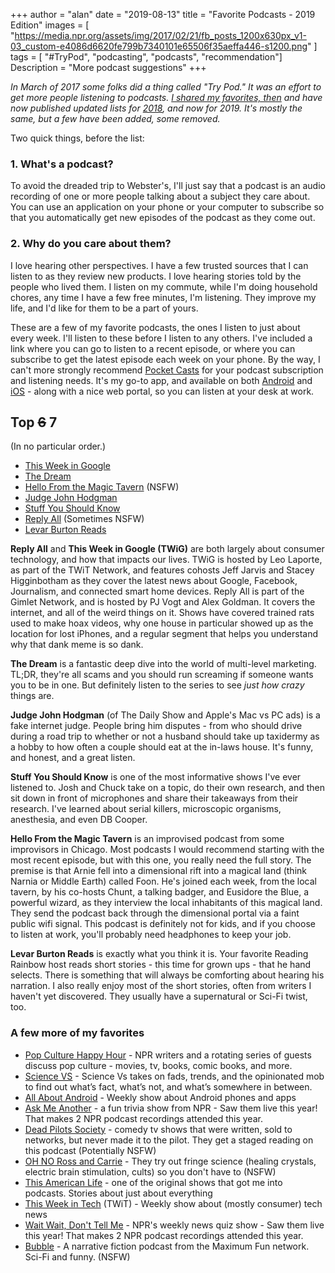 +++
author = "alan"
date = "2019-08-13"
title = "Favorite Podcasts - 2019 Edition"
images = [
"https://media.npr.org/assets/img/2017/02/21/fb_posts_1200x630px_v1-03_custom-e4086d6620fe799b7340101e65506f35aeffa446-s1200.png"
]
tags = [ "#TryPod", "podcasting", "podcasts", "recommendation"]
Description = "More podcast suggestions"
+++

_In March of 2017 some folks did a thing called "Try Pod." It was an effort to get more people listening to podcasts. [I shared my favorites, then](/post/trypod/) and have now published updated lists for [2018](/post/trypod2018), and now for 2019. It's mostly the same, but a few have been added, some removed._

Two quick things, before the list:

### 1. What's a podcast?

To avoid the dreaded trip to Webster's, I'll just say that a podcast is an audio recording of one or more people talking about a subject they care about. You can use an application on your phone or your computer to subscribe so that you automatically get new episodes of the podcast as they come out.

### 2. Why do you care about them?

I love hearing other perspectives. I have a few trusted sources that I can listen to as they review new products. I love hearing stories told by the people who lived them. I listen on my commute, while I'm doing household chores, any time I have a few free minutes, I'm listening. They improve my life, and I'd like for them to be a part of yours.

These are a few of my favorite podcasts, the ones I listen to just about every week. I'll listen to these before I listen to any others. I've included a link where you can go to listen to a recent episode, or where you can subscribe to get the latest episode each week on your phone. By the way, I can't more strongly recommend [Pocket Casts](https://www.shiftyjelly.com/pocketcasts/) for your podcast subscription and listening needs. It's my go-to app, and available on both [Android](https://play.google.com/store/apps/details?id=au.com.shiftyjelly.pocketcasts) and [iOS](https://itunes.apple.com/us/app/pocket-casts/id414834813?mt=8) - along with a nice web portal, so you can listen at your desk at work.

## Top ~~6~~ 7

(In no particular order.)

- [This Week in Google](https://twit.tv/shows/this-week-in-google)
- [The Dream](https://www.stitcher.com/podcast/stitcher/the-dream)
- [Hello From the Magic Tavern](//www.earwolf.com/show/hello-from-the-magic-tavern/) (NSFW)
- [Judge John Hodgman](//www.maximumfun.org/shows/judge-john-hodgman)
- [Stuff You Should Know](//www.stuffyoushouldknow.com/)
- [Reply All](https://gimletmedia.com/reply-all/) (Sometimes NSFW)
- [Levar Burton Reads](http://www.levarburtonpodcast.com/)

**Reply All** and **This Week in Google (TWiG)** are both largely about consumer technology, and how that impacts our lives. TWiG is hosted by Leo Laporte, as part of the TWiT Network, and features cohosts Jeff Jarvis and Stacey Higginbotham as they cover the latest news about Google, Facebook, Journalism, and connected smart home devices. Reply All is part of the Gimlet Network, and is hosted by PJ Vogt and Alex Goldman. It covers the internet, and all of the weird things on it. Shows have covered trained rats used to make hoax videos, why one house in particular showed up as the location for lost iPhones, and a regular segment that helps you understand why that dank meme is so dank.

**The Dream** is a fantastic deep dive into the world of multi-level marketing. TL;DR, they're all scams and you should run screaming if someone wants you to be in one. But definitely listen to the series to see _just how crazy_ things are.

**Judge John Hodgman** (of The Daily Show and Apple's Mac vs PC ads) is a fake internet judge. People bring him disputes - from who should drive during a road trip to whether or not a husband should take up taxidermy as a hobby to how often a couple should eat at the in-laws house. It's funny, and honest, and a great listen.

**Stuff You Should Know** is one of the most informative shows I've ever listened to. Josh and Chuck take on a topic, do their own research, and then sit down in front of microphones and share their takeaways from their research. I've learned about serial killers, microscopic organisms, anesthesia, and even DB Cooper.

**Hello From the Magic Tavern** is an improvised podcast from some improvisors in Chicago. Most podcasts I would recommend starting with the most recent episode, but with this one, you really need the full story. The premise is that Arnie fell into a dimensional rift into a magical land (think Narnia or Middle Earth) called Foon. He's joined each week, from the local tavern, by his co-hosts Chunt, a talking badger, and Eusidore the Blue, a powerful wizard, as they interview the local inhabitants of this magical land. They send the podcast back through the dimensional portal via a faint public wifi signal. This podcast is definitely not for kids, and if you choose to listen at work, you'll probably need headphones to keep your job.

**Levar Burton Reads** is exactly what you think it is. Your favorite Reading Rainbow host reads short stories - this time for grown ups - that he hand selects. There is something that will always be comforting about hearing his narration. I also really enjoy most of the short stories, often from writers I haven't yet discovered. They usually have a supernatural or Sci-Fi twist, too.

### A few more of my favorites

* [Pop Culture Happy Hour](https://www.npr.org/podcasts/510282/pop-culture-happy-hour) - NPR writers and a rotating series of guests discuss pop culture - movies, tv, books, comic books, and more.
* [Science VS](http://www.gimletmedia.com/science-vs) - Science Vs takes on fads, trends, and the opinionated mob to find out what’s fact, what’s not, and what’s somewhere in between.
* [All About Android](https://twit.tv/shows/all-about-android) - Weekly show about Android phones and apps
* [Ask Me Another](//www.npr.org/programs/ask-me-another/?showDate=2017-03-24) - a fun trivia show from NPR - Saw them live this year! That makes 2 NPR podcast recordings attended this year.
* [Dead Pilots Society](//maximumfun.org/shows/dead-pilots-society) - comedy tv shows that were written, sold to networks, but never made it to the pilot. They get a staged reading on this podcast (Potentially NSFW)
* [OH NO Ross and Carrie](//ohnopodcast.com/) - They try out fringe science (healing crystals, electric brain stimulation, cults) so you don't have to (NSFW)
* [This American Life](https://www.thisamericanlife.org/) - one of the original shows that got me into podcasts. Stories about just about everything
* [This Week in Tech](https://twit.tv/shows/this-week-in-tech) (TWiT) - Weekly show about (mostly consumer) tech news
* [Wait Wait, Don't Tell Me](//www.npr.org/programs/wait-wait-dont-tell-me/) - NPR's weekly news quiz show  - Saw them live this year! That makes 2 NPR podcast recordings attended this year.
* [Bubble](https://www.maximumfun.org/shows/bubble) - A narrative fiction podcast from the Maximum Fun network. Sci-Fi and funny. (NSFW)
